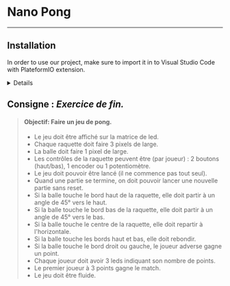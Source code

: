 # Nano Pong

---

## Installation

In order to use our project, make sure to import it in to Visual Studio Code with PlateformIO extension.

<details>
<span markdown="1">
> 1. First, clone the project
> ```git clone git@gitlab.esiea.fr:vanot/nano-pong.git```
>
>
> 2. Then, import the project to VSCode using PlateformIO extension. Click on its icon at the side bar then pick the cloned git project.
> <details>
> ![Image](/resources/images/read_me/import.png "Git Clone")
> </details>
>
>
> 3. 
>
>
>
</span>
</details>


## Consigne : *Exercice de fin.*

> #### Objectif: Faire un jeu de pong.
>
> - Le jeu doit être affiché sur la matrice de led.
> - Chaque raquette doit faire 3 pixels de large.
> - La balle doit faire 1 pixel de large.
> - Les contrôles de la raquette peuvent être (par joueur) : 2 boutons (haut/bas), 1 encoder ou 1 potentiomètre.
> - Le jeu doit pouvoir être lancé (il ne commence pas tout seul).
> - Quand une partie se termine, on doit pouvoir lancer une nouvelle partie sans reset.
> - Si la balle touche le bord haut de la raquette, elle doit partir à un angle de 45° vers le haut.
> - Si la balle touche le bord bas de la raquette, elle doit partir à un angle de 45° vers le bas.
> - Si la balle touche le centre de la raquette, elle doit repartir à l'horizontale.
> - Si la balle touche les bords haut et bas, elle doit rebondir.
> - Si la balle touche le bord droit ou gauche, le joueur adverse gagne un point.
> - Chaque joueur doit avoir 3 leds indiquant son nombre de points.
> - Le premier joueur à 3 points gagne le match.
> - Le jeu doit être fluide.